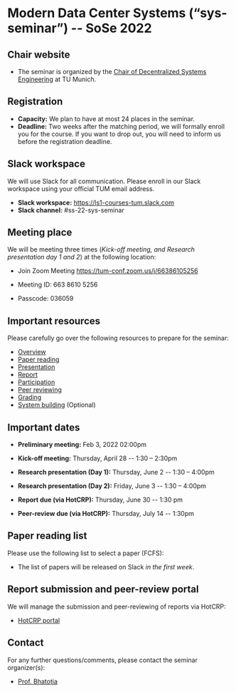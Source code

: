 # Modern Data Center Systems (“sys-seminar”) -- SoSe 2022

## Chair website

- The seminar is organized by the [Chair of Decentralized Systems Engineering](https://dse.in.tum.de/) at TU Munich.

## Registration

- **Capacity:** We plan to have at most 24 places in the seminar.
- **Deadline:** Two weeks after the matching period, we will formally enroll you for the course. If you want to drop out, you will need to inform us before the registration deadline.  

## Slack workspace

We will use Slack for all communication. Please enroll in our Slack workspace using your official TUM email address.

- **Slack workspace:** https://ls1-courses-tum.slack.com
- **Slack channel:** #ss-22-sys-seminar

## Meeting place

We will be meeting three times (*Kick-off meeting, and Research presentation day 1 and 2*) at the following location:

- Join Zoom Meeting
https://tum-conf.zoom.us/j/66386105256

- Meeting ID: 663 8610 5256
- Passcode: 036059

## Important resources

Please carefully go over the following resources to prepare for the seminar:

- [Overview](docs/sys-seminar-overview.pdf)
- [Paper reading](docs/paper-reading.pdf)
- [Presentation](docs/presentation.pdf)
- [Report](docs/report.pdf)
- [Participation](docs/participation.pdf)
- [Peer reviewing](docs/peer-review.pdf)
- [Grading](docs/grading.pdf)
- [System building](docs/system-building.pdf) (Optional)

## Important dates

- **Preliminary meeting:** Feb 3, 2022 02:00pm

- **Kick-off meeting:** Thursday, April 28 -- 1:30 – 2:30pm

- **Research presentation (Day 1):** Thursday, June 2 -- 1:30 – 4:00pm

- **Research presentation (Day 2):** Friday, June 3 -- 1:30 – 4:00pm

- **Report due (via HotCRP):** Thursday, June 30 -- 1:30 pm

- **Peer-review due (via HotCRP):** Thursday, July 14 -- 1:30pm


## Paper reading list

Please use the following list to select a paper (FCFS): 

- The list of papers will be released on Slack *in the first week*.


## Report submission and peer-review portal

We will manage the submission and peer-reviewing of reports via HotCRP:

- [HotCRP portal](https://tum-ss2021.hotcrp.com/) 


## Contact

For any further questions/comments, please contact the seminar organizer(s):

- [Prof. Bhatotia](https://dse.in.tum.de/bhatotia/)

